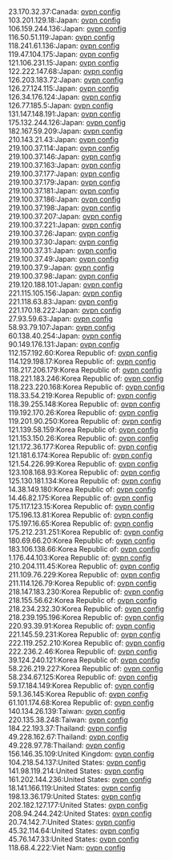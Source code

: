 23.170.32.37:Canada: [ovpn config](vpn/23_170_32_37.ovpn)  
103.201.129.18:Japan: [ovpn config](vpn/103_201_129_18.ovpn)  
106.159.244.136:Japan: [ovpn config](vpn/106_159_244_136.ovpn)  
116.50.51.119:Japan: [ovpn config](vpn/116_50_51_119.ovpn)  
118.241.61.136:Japan: [ovpn config](vpn/118_241_61_136.ovpn)  
119.47.104.175:Japan: [ovpn config](vpn/119_47_104_175.ovpn)  
121.106.231.15:Japan: [ovpn config](vpn/121_106_231_15.ovpn)  
122.222.147.68:Japan: [ovpn config](vpn/122_222_147_68.ovpn)  
126.203.183.72:Japan: [ovpn config](vpn/126_203_183_72.ovpn)  
126.27.124.115:Japan: [ovpn config](vpn/126_27_124_115.ovpn)  
126.34.176.124:Japan: [ovpn config](vpn/126_34_176_124.ovpn)  
126.77.185.5:Japan: [ovpn config](vpn/126_77_185_5.ovpn)  
131.147.148.191:Japan: [ovpn config](vpn/131_147_148_191.ovpn)  
175.132.244.126:Japan: [ovpn config](vpn/175_132_244_126.ovpn)  
182.167.59.209:Japan: [ovpn config](vpn/182_167_59_209.ovpn)  
210.143.21.43:Japan: [ovpn config](vpn/210_143_21_43.ovpn)  
219.100.37.114:Japan: [ovpn config](vpn/219_100_37_114.ovpn)  
219.100.37.146:Japan: [ovpn config](vpn/219_100_37_146.ovpn)  
219.100.37.163:Japan: [ovpn config](vpn/219_100_37_163.ovpn)  
219.100.37.177:Japan: [ovpn config](vpn/219_100_37_177.ovpn)  
219.100.37.179:Japan: [ovpn config](vpn/219_100_37_179.ovpn)  
219.100.37.181:Japan: [ovpn config](vpn/219_100_37_181.ovpn)  
219.100.37.186:Japan: [ovpn config](vpn/219_100_37_186.ovpn)  
219.100.37.198:Japan: [ovpn config](vpn/219_100_37_198.ovpn)  
219.100.37.207:Japan: [ovpn config](vpn/219_100_37_207.ovpn)  
219.100.37.221:Japan: [ovpn config](vpn/219_100_37_221.ovpn)  
219.100.37.26:Japan: [ovpn config](vpn/219_100_37_26.ovpn)  
219.100.37.30:Japan: [ovpn config](vpn/219_100_37_30.ovpn)  
219.100.37.31:Japan: [ovpn config](vpn/219_100_37_31.ovpn)  
219.100.37.49:Japan: [ovpn config](vpn/219_100_37_49.ovpn)  
219.100.37.9:Japan: [ovpn config](vpn/219_100_37_9.ovpn)  
219.100.37.98:Japan: [ovpn config](vpn/219_100_37_98.ovpn)  
219.120.188.101:Japan: [ovpn config](vpn/219_120_188_101.ovpn)  
221.115.105.156:Japan: [ovpn config](vpn/221_115_105_156.ovpn)  
221.118.63.83:Japan: [ovpn config](vpn/221_118_63_83.ovpn)  
221.170.18.222:Japan: [ovpn config](vpn/221_170_18_222.ovpn)  
27.93.59.63:Japan: [ovpn config](vpn/27_93_59_63.ovpn)  
58.93.79.107:Japan: [ovpn config](vpn/58_93_79_107.ovpn)  
60.138.40.254:Japan: [ovpn config](vpn/60_138_40_254.ovpn)  
90.149.176.131:Japan: [ovpn config](vpn/90_149_176_131.ovpn)  
112.157.192.60:Korea Republic of: [ovpn config](vpn/112_157_192_60.ovpn)  
114.129.198.17:Korea Republic of: [ovpn config](vpn/114_129_198_17.ovpn)  
118.217.206.179:Korea Republic of: [ovpn config](vpn/118_217_206_179.ovpn)  
118.221.183.246:Korea Republic of: [ovpn config](vpn/118_221_183_246.ovpn)  
118.223.220.168:Korea Republic of: [ovpn config](vpn/118_223_220_168.ovpn)  
118.33.54.219:Korea Republic of: [ovpn config](vpn/118_33_54_219.ovpn)  
118.39.255.148:Korea Republic of: [ovpn config](vpn/118_39_255_148.ovpn)  
119.192.170.26:Korea Republic of: [ovpn config](vpn/119_192_170_26.ovpn)  
119.201.90.250:Korea Republic of: [ovpn config](vpn/119_201_90_250.ovpn)  
121.139.58.159:Korea Republic of: [ovpn config](vpn/121_139_58_159.ovpn)  
121.153.150.26:Korea Republic of: [ovpn config](vpn/121_153_150_26.ovpn)  
121.172.36.177:Korea Republic of: [ovpn config](vpn/121_172_36_177.ovpn)  
121.181.6.174:Korea Republic of: [ovpn config](vpn/121_181_6_174.ovpn)  
121.54.226.99:Korea Republic of: [ovpn config](vpn/121_54_226_99.ovpn)  
123.108.168.93:Korea Republic of: [ovpn config](vpn/123_108_168_93.ovpn)  
125.130.181.134:Korea Republic of: [ovpn config](vpn/125_130_181_134.ovpn)  
14.38.149.180:Korea Republic of: [ovpn config](vpn/14_38_149_180.ovpn)  
14.46.82.175:Korea Republic of: [ovpn config](vpn/14_46_82_175.ovpn)  
175.117.123.15:Korea Republic of: [ovpn config](vpn/175_117_123_15.ovpn)  
175.196.13.81:Korea Republic of: [ovpn config](vpn/175_196_13_81.ovpn)  
175.197.16.65:Korea Republic of: [ovpn config](vpn/175_197_16_65.ovpn)  
175.212.231.251:Korea Republic of: [ovpn config](vpn/175_212_231_251.ovpn)  
180.69.66.20:Korea Republic of: [ovpn config](vpn/180_69_66_20.ovpn)  
183.106.138.66:Korea Republic of: [ovpn config](vpn/183_106_138_66.ovpn)  
1.176.44.103:Korea Republic of: [ovpn config](vpn/1_176_44_103.ovpn)  
210.204.111.45:Korea Republic of: [ovpn config](vpn/210_204_111_45.ovpn)  
211.109.76.229:Korea Republic of: [ovpn config](vpn/211_109_76_229.ovpn)  
211.114.126.79:Korea Republic of: [ovpn config](vpn/211_114_126_79.ovpn)  
218.147.183.230:Korea Republic of: [ovpn config](vpn/218_147_183_230.ovpn)  
218.155.56.62:Korea Republic of: [ovpn config](vpn/218_155_56_62.ovpn)  
218.234.232.30:Korea Republic of: [ovpn config](vpn/218_234_232_30.ovpn)  
218.239.195.196:Korea Republic of: [ovpn config](vpn/218_239_195_196.ovpn)  
220.93.39.91:Korea Republic of: [ovpn config](vpn/220_93_39_91.ovpn)  
221.145.59.231:Korea Republic of: [ovpn config](vpn/221_145_59_231.ovpn)  
222.119.252.210:Korea Republic of: [ovpn config](vpn/222_119_252_210.ovpn)  
222.236.2.46:Korea Republic of: [ovpn config](vpn/222_236_2_46.ovpn)  
39.124.240.121:Korea Republic of: [ovpn config](vpn/39_124_240_121.ovpn)  
58.226.219.227:Korea Republic of: [ovpn config](vpn/58_226_219_227.ovpn)  
58.234.67.125:Korea Republic of: [ovpn config](vpn/58_234_67_125.ovpn)  
59.17.184.149:Korea Republic of: [ovpn config](vpn/59_17_184_149.ovpn)  
59.1.36.145:Korea Republic of: [ovpn config](vpn/59_1_36_145.ovpn)  
61.101.174.68:Korea Republic of: [ovpn config](vpn/61_101_174_68.ovpn)  
140.134.26.139:Taiwan: [ovpn config](vpn/140_134_26_139.ovpn)  
220.135.38.248:Taiwan: [ovpn config](vpn/220_135_38_248.ovpn)  
184.22.193.37:Thailand: [ovpn config](vpn/184_22_193_37.ovpn)  
49.228.162.67:Thailand: [ovpn config](vpn/49_228_162_67.ovpn)  
49.228.97.78:Thailand: [ovpn config](vpn/49_228_97_78.ovpn)  
156.146.35.109:United Kingdom: [ovpn config](vpn/156_146_35_109.ovpn)  
104.218.54.137:United States: [ovpn config](vpn/104_218_54_137.ovpn)  
141.98.119.214:United States: [ovpn config](vpn/141_98_119_214.ovpn)  
161.202.144.236:United States: [ovpn config](vpn/161_202_144_236.ovpn)  
18.141.166.119:United States: [ovpn config](vpn/18_141_166_119.ovpn)  
198.13.36.179:United States: [ovpn config](vpn/198_13_36_179.ovpn)  
202.182.127.177:United States: [ovpn config](vpn/202_182_127_177.ovpn)  
208.94.244.242:United States: [ovpn config](vpn/208_94_244_242.ovpn)  
20.74.142.7:United States: [ovpn config](vpn/20_74_142_7.ovpn)  
45.32.114.64:United States: [ovpn config](vpn/45_32_114_64.ovpn)  
45.76.147.33:United States: [ovpn config](vpn/45_76_147_33.ovpn)  
118.68.4.222:Viet Nam: [ovpn config](vpn/118_68_4_222.ovpn)  
